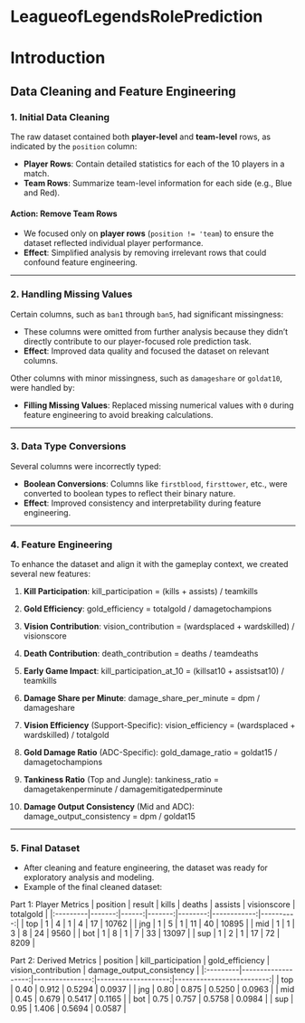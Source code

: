 # LeagueofLegendsRolePrediction

# Introduction 

## Data Cleaning and Feature Engineering

### 1. Initial Data Cleaning
The raw dataset contained both **player-level** and **team-level** rows, as indicated by the `position` column:
- **Player Rows**: Contain detailed statistics for each of the 10 players in a match.
- **Team Rows**: Summarize team-level information for each side (e.g., Blue and Red).

#### **Action**: Remove Team Rows
- We focused only on **player rows** (`position != 'team`) to ensure the dataset reflected individual player performance.
- **Effect**: Simplified analysis by removing irrelevant rows that could confound feature engineering.

---

### 2. Handling Missing Values
Certain columns, such as `ban1` through `ban5`, had significant missingness:
- These columns were omitted from further analysis because they didn’t directly contribute to our player-focused role prediction task.
- **Effect**: Improved data quality and focused the dataset on relevant columns.

Other columns with minor missingness, such as `damageshare` or `goldat10`, were handled by:
- **Filling Missing Values**: Replaced missing numerical values with `0` during feature engineering to avoid breaking calculations.

---

### 3. Data Type Conversions
Several columns were incorrectly typed:
- **Boolean Conversions**: Columns like `firstblood`, `firsttower`, etc., were converted to boolean types to reflect their binary nature.
- **Effect**: Improved consistency and interpretability during feature engineering.

---

### 4. Feature Engineering
To enhance the dataset and align it with the gameplay context, we created several new features:

1. **Kill Participation**:
   kill_participation = (kills + assists) / teamkills

2. **Gold Efficiency**:
   gold_efficiency = totalgold / damagetochampions

3. **Vision Contribution**:
   vision_contribution = (wardsplaced + wardskilled) / visionscore

4. **Death Contribution**:
   death_contribution = deaths / teamdeaths

5. **Early Game Impact**:
    kill_participation_at_10 = (killsat10 + assistsat10) / teamkills

6. **Damage Share per Minute**:
  damage_share_per_minute = dpm / damageshare

7. **Vision Efficiency** (Support-Specific):
   vision_efficiency = (wardsplaced + wardskilled) / totalgold

8. **Gold Damage Ratio** (ADC-Specific):
   gold_damage_ratio = goldat15 / damagetochampions

9. **Tankiness Ratio** (Top and Jungle):
   tankiness_ratio = damagetakenperminute / damagemitigatedperminute

10. **Damage Output Consistency** (Mid and ADC):
    damage_output_consistency = dpm / goldat15


---

### 5. Final Dataset
- After cleaning and feature engineering, the dataset was ready for exploratory analysis and modeling.
- Example of the final cleaned dataset:

Part 1: Player Metrics
| position | result | kills | deaths | assists | visionscore | totalgold |
|:---------|-------:|------:|-------:|--------:|------------:|----------:|
| top      |      1 |     4 |      1 |       4 |          17 |     10762 |
| jng      |      1 |     5 |      1 |      11 |          40 |     10895 |
| mid      |      1 |     1 |      3 |       8 |          24 |      9560 |
| bot      |      1 |     8 |      1 |       7 |          33 |     13097 |
| sup      |      1 |     2 |      1 |      17 |          72 |      8209 |

Part 2: Derived Metrics
| position | kill_participation | gold_efficiency | vision_contribution | damage_output_consistency |
|:---------|-------------------:|----------------:|--------------------:|--------------------------:|
| top      |               0.40 |           0.912 |              0.5294 |                    0.0937 |
| jng      |               0.80 |           0.875 |              0.5250 |                    0.0963 |
| mid      |               0.45 |           0.679 |              0.5417 |                    0.1165 |
| bot      |               0.75 |           0.757 |              0.5758 |                    0.0984 |
| sup      |               0.95 |           1.406 |              0.5694 |                    0.0587 |